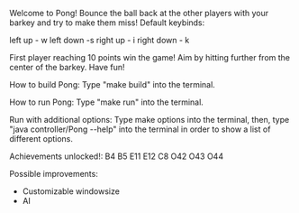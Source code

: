 Welcome to Pong! Bounce the ball back at the other players with your barkey and try to make them miss! Default keybinds: 

left up - w
left down -s 
right up - i
right down - k

First player reaching 10 points win the game! Aim by hitting further from the center of the barkey. Have fun!

How to build Pong:
Type "make build" into the terminal.  

How to run Pong:
Type "make run" into the terminal. 

Run with additional options:
Type make options into the terminal, then, type "java controller/Pong --help" into the terminal in order to show a list of different options. 

Achievements unlocked!:
B4
B5
E11
E12
C8
O42
O43
O44

Possible improvements:
- Customizable windowsize
- AI